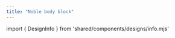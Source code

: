 ```yaml
---
title: "Noble body block"
---
```


import { DesignInfo } from 'shared/components/designs/info.mjs'

<DesignInfo design='noble' docs />

